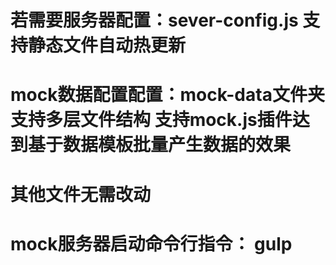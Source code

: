 # 若需要服务器配置：sever-config.js 支持静态文件自动热更新
# mock数据配置配置：mock-data文件夹 支持多层文件结构 支持mock.js插件达到基于数据模板批量产生数据的效果
# 其他文件无需改动

# mock服务器启动命令行指令： gulp 